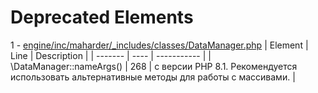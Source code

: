 # Deprecated Elements
1 - [engine/inc/maharder/_includes/classes/DataManager.php](engine/inc/maharder/_includes/classes/DataManager.php)
| Element | Line | Description |
| ------- | ---- | ----------- |
| \DataManager::nameArgs() | 268 | с версии PHP 8.1. Рекомендуется использовать альтернативные методы для работы с массивами. |
